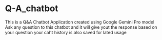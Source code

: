 # Q-A_chatbot
This is a Q&A Chatbot Application created using Google Gemini Pro model
Ask any question to  this chatbot and it will give yout the response based on your question
your caht history is also saved for lated usage 
